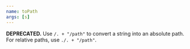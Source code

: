 ```yaml
---
name: toPath
args: [s]
---
```

**DEPRECATED.** Use `/. + "/path"` to convert a string into an absolute
path. For relative paths, use `./. + "/path"`.
